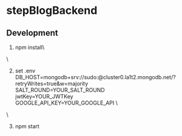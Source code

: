 # stepBlogBackend

## Development
1. npm install\
<!-- config environment variables -->\
2. set .env\
DB_HOST=mongodb+srv://sudo:<password>@cluster0.la1t2.mongodb.net/<dbname>?retryWrites=true&w=majority \
SALT_ROUND=YOUR_SALT_ROUND \
jwtKey=YOUR_JWTKey \
GOOGLE_API_KEY=YOUR_GOOGLE_API \
<!-- run dev server -->\
3. npm start

